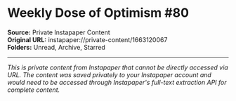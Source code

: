 # Weekly Dose of Optimism #80

**Source:** Private Instapaper Content  
**Original URL:** instapaper://private-content/1663120067  
**Folders:** Unread, Archive, Starred  

---

*This is private content from Instapaper that cannot be directly accessed via URL. The content was saved privately to your Instapaper account and would need to be accessed through Instapaper's full-text extraction API for complete content.*